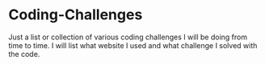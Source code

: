 # Coding-Challenges

Just a list or collection of various coding challenges I will be doing from time to time. I will list what website I used and what challenge I solved with the code. 
